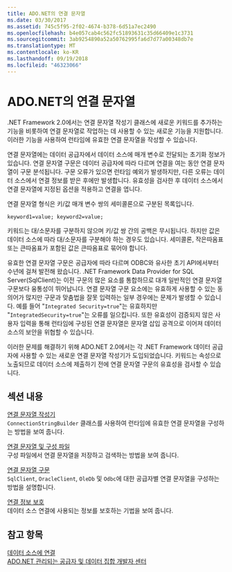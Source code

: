```yaml
---
title: ADO.NET의 연결 문자열
ms.date: 03/30/2017
ms.assetid: 745c5f95-2f02-4674-b378-6d51a7ec2490
ms.openlocfilehash: b4e057cab4c562fc51893631c35d66409e1c3731
ms.sourcegitcommit: 3ab9254890a52a50762995fa6d7d77a00348db7e
ms.translationtype: MT
ms.contentlocale: ko-KR
ms.lasthandoff: 09/19/2018
ms.locfileid: "46323066"
---
```

# <a name="connection-strings-in-adonet"></a>ADO.NET의 연결 문자열
.NET Framework 2.0에서는 연결 문자열 작성기 클래스에 새로운 키워드를 추가하는 기능을 비롯하여 연결 문자열로 작업하는 데 사용할 수 있는 새로운 기능을 지원합니다. 이러한 기능을 사용하여 런타임에 유효한 연결 문자열을 작성할 수 있습니다.  
  
 연결 문자열에는 데이터 공급자에서 데이터 소스에 매개 변수로 전달되는 초기화 정보가 있습니다. 연결 문자열 구문은 데이터 공급자에 따라 다르며 연결을 여는 동안 연결 문자열이 구문 분석됩니다. 구문 오류가 있으면 런타임 예외가 발생하지만, 다른 오류는 데이터 소스에서 연결 정보를 받은 후에만 발생합니다. 유효성을 검사한 후 데이터 소스에서 연결 문자열에 지정된 옵션을 적용하고 연결을 엽니다.  
  
 연결 문자열 형식은 키/값 매개 변수 쌍의 세미콜론으로 구분된 목록입니다.  
  
 `keyword1=value; keyword2=value;`  
  
 키워드는 대/소문자를 구분하지 않으며 키/값 쌍 간의 공백은 무시됩니다. 하지만 값은 데이터 소스에 따라 대/소문자를 구분해야 하는 경우도 있습니다. 세미콜론, 작은따옴표 또는 큰따옴표가 포함된 값은 큰따옴표로 묶어야 합니다.  
  
 유효한 연결 문자열 구문은 공급자에 따라 다르며 ODBC와 유사한 초기 API에서부터 수년에 걸쳐 발전해 왔습니다. .NET Framework Data Provider for SQL Server(SqlClient)는 이전 구문의 많은 요소를 통합하므로 대개 일반적인 연결 문자열 구문보다 융통성이 뛰어납니다. 연결 문자열 구문 요소에는 유효하게 사용할 수 있는 동의어가 많지만 구문과 맞춤법을 잘못 입력하는 일부 경우에는 문제가 발생할 수 있습니다. 예를 들어 "`Integrated Security=true`"는 유효하지만 "`IntegratedSecurity=true`"는 오류를 일으킵니다. 또한 유효성이 검증되지 않은 사용자 입력을 통해 런타임에 구성된 연결 문자열은 문자열 삽입 공격으로 이어져 데이터 소스의 보안을 위협할 수 있습니다.  
  
 이러한 문제를 해결하기 위해 ADO.NET 2.0에서는 각 .NET Framework 데이터 공급자에 사용할 수 있는 새로운 연결 문자열 작성기가 도입되었습니다. 키워드는 속성으로 노출되므로 데이터 소스에 제출하기 전에 연결 문자열 구문의 유효성을 검사할 수 있습니다.  
  
## <a name="in-this-section"></a>섹션 내용  
 [연결 문자열 작성기](../../../../docs/framework/data/adonet/connection-string-builders.md)  
 `ConnectionStringBuilder` 클래스를 사용하여 런타임에 유효한 연결 문자열을 구성하는 방법을 보여 줍니다.  
  
 [연결 문자열 및 구성 파일](../../../../docs/framework/data/adonet/connection-strings-and-configuration-files.md)  
 구성 파일에서 연결 문자열을 저장하고 검색하는 방법을 보여 줍니다.  
  
 [연결 문자열 구문](../../../../docs/framework/data/adonet/connection-string-syntax.md)  
 `SqlClient`, `OracleClient`, `OleDb` 및 `Odbc`에 대한 공급자별 연결 문자열을 구성하는 방법을 설명합니다.  
  
 [연결 정보 보호](../../../../docs/framework/data/adonet/protecting-connection-information.md)  
 데이터 소스 연결에 사용되는 정보를 보호하는 기법을 보여 줍니다.  
  
## <a name="see-also"></a>참고 항목  
 [데이터 소스에 연결](/cpp/data/odbc/connecting-to-a-data-source)  
 [ADO.NET 관리되는 공급자 및 데이터 집합 개발자 센터](https://go.microsoft.com/fwlink/?LinkId=217917)
